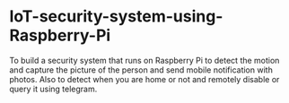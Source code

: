 # IoT-security-system-using-Raspberry-Pi
To build a security system that runs on Raspberry Pi to detect the motion and capture the picture of the person and send  mobile notification with photos. Also to detect when you are home or not and remotely disable or query it using telegram.
